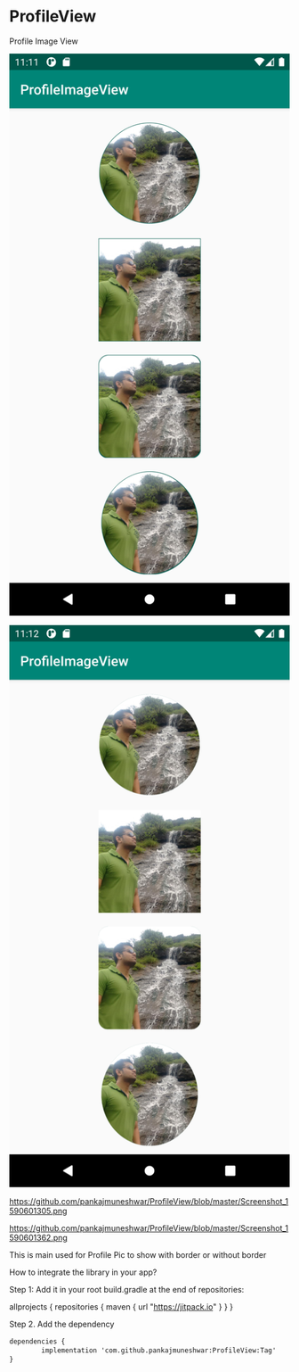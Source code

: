 # ProfileView
Profile Image View

![](Screenshot_1590601305.png)

![](Screenshot_1590601362.png)


https://github.com/pankajmuneshwar/ProfileView/blob/master/Screenshot_1590601305.png

https://github.com/pankajmuneshwar/ProfileView/blob/master/Screenshot_1590601362.png


This is main used for Profile Pic to show with border or without border

How to integrate the library in your app?


Step 1: Add it in your root build.gradle at the end of repositories:

allprojects {
    repositories {
        maven { url "https://jitpack.io" }
    }
}

Step 2. Add the dependency

	dependencies {
	        implementation 'com.github.pankajmuneshwar:ProfileView:Tag'
	}
